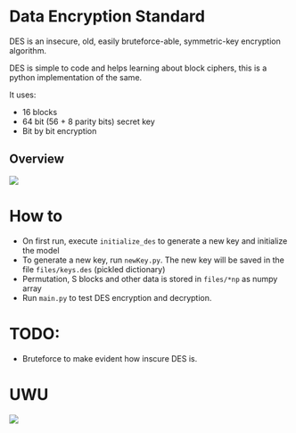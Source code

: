 # Data Encryption Standard
DES is an insecure, old, easily bruteforce-able, symmetric-key encryption algorithm.


DES is simple to code and helps learning about block ciphers, this is a python implementation of the same.


It uses:
- 16 blocks
- 64 bit (56 + 8 parity bits) secret key
- Bit by bit encryption

## Overview
![](https://upload.wikimedia.org/wikipedia/commons/thumb/6/6a/DES-main-network.png/500px-DES-main-network.png)


# How to
- On first run, execute `initialize_des` to generate a new key and initialize the model
- To generate a new key, run `newKey.py`. The new key will be saved in the file `files/keys.des` (pickled dictionary)
- Permutation, S blocks and other data is stored in `files/*np` as numpy array
- Run `main.py` to test DES encryption and decryption.

# TODO:
- Bruteforce to make evident how inscure DES is.

# UWU
![](https://i.imgur.com/v6gAND1.png)
